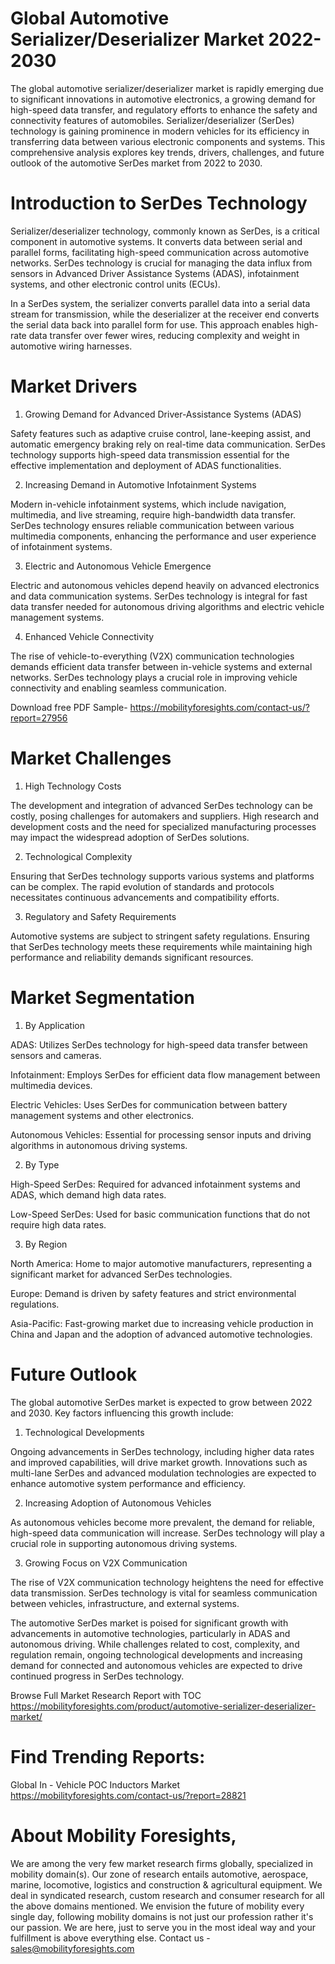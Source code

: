 # Global Automotive Serializer/Deserializer Market 2022-2030

The global automotive serializer/deserializer market is rapidly emerging due to significant innovations in automotive electronics, a growing demand for high-speed data transfer, and regulatory efforts to enhance the safety and connectivity features of automobiles. Serializer/deserializer (SerDes) technology is gaining prominence in modern vehicles for its efficiency in transferring data between various electronic components and systems. This comprehensive analysis explores key trends, drivers, challenges, and future outlook of the automotive SerDes market from 2022 to 2030.

# Introduction to SerDes Technology

Serializer/deserializer technology, commonly known as SerDes, is a critical component in automotive systems. It converts data between serial and parallel forms, facilitating high-speed communication across automotive networks. SerDes technology is crucial for managing the data influx from sensors in Advanced Driver Assistance Systems (ADAS), infotainment systems, and other electronic control units (ECUs).

In a SerDes system, the serializer converts parallel data into a serial data stream for transmission, while the deserializer at the receiver end converts the serial data back into parallel form for use. This approach enables high-rate data transfer over fewer wires, reducing complexity and weight in automotive wiring harnesses.

# Market Drivers

1. Growing Demand for Advanced Driver-Assistance Systems (ADAS)

Safety features such as adaptive cruise control, lane-keeping assist, and automatic emergency braking rely on real-time data communication. SerDes technology supports high-speed data transmission essential for the effective implementation and deployment of ADAS functionalities.

2. Increasing Demand in Automotive Infotainment Systems

Modern in-vehicle infotainment systems, which include navigation, multimedia, and live streaming, require high-bandwidth data transfer. SerDes technology ensures reliable communication between various multimedia components, enhancing the performance and user experience of infotainment systems.

3. Electric and Autonomous Vehicle Emergence

Electric and autonomous vehicles depend heavily on advanced electronics and data communication systems. SerDes technology is integral for fast data transfer needed for autonomous driving algorithms and electric vehicle management systems.

4. Enhanced Vehicle Connectivity

The rise of vehicle-to-everything (V2X) communication technologies demands efficient data transfer between in-vehicle systems and external networks. SerDes technology plays a crucial role in improving vehicle connectivity and enabling seamless communication.

Download free PDF Sample- https://mobilityforesights.com/contact-us/?report=27956

# Market Challenges

1. High Technology Costs

The development and integration of advanced SerDes technology can be costly, posing challenges for automakers and suppliers. High research and development costs and the need for specialized manufacturing processes may impact the widespread adoption of SerDes solutions.

2. Technological Complexity

Ensuring that SerDes technology supports various systems and platforms can be complex. The rapid evolution of standards and protocols necessitates continuous advancements and compatibility efforts.

3. Regulatory and Safety Requirements

Automotive systems are subject to stringent safety regulations. Ensuring that SerDes technology meets these requirements while maintaining high performance and reliability demands significant resources.

# Market Segmentation

1. By Application

ADAS: Utilizes SerDes technology for high-speed data transfer between sensors and cameras.

Infotainment: Employs SerDes for efficient data flow management between multimedia devices.

Electric Vehicles: Uses SerDes for communication between battery management systems and other electronics.

Autonomous Vehicles: Essential for processing sensor inputs and driving algorithms in autonomous driving systems.

2. By Type

High-Speed SerDes: Required for advanced infotainment systems and ADAS, which demand high data rates.

Low-Speed SerDes: Used for basic communication functions that do not require high data rates.

3. By Region

North America: Home to major automotive manufacturers, representing a significant market for advanced SerDes technologies.

Europe: Demand is driven by safety features and strict environmental regulations.

Asia-Pacific: Fast-growing market due to increasing vehicle production in China and Japan and the adoption of advanced automotive technologies.

# Future Outlook

The global automotive SerDes market is expected to grow between 2022 and 2030. Key factors influencing this growth include:

1. Technological Developments

Ongoing advancements in SerDes technology, including higher data rates and improved capabilities, will drive market growth. Innovations such as multi-lane SerDes and advanced modulation technologies are expected to enhance automotive system performance and efficiency.

2. Increasing Adoption of Autonomous Vehicles

As autonomous vehicles become more prevalent, the demand for reliable, high-speed data communication will increase. SerDes technology will play a crucial role in supporting autonomous driving systems.

3. Growing Focus on V2X Communication

The rise of V2X communication technology heightens the need for effective data transmission. SerDes technology is vital for seamless communication between vehicles, infrastructure, and external systems.

The automotive SerDes market is poised for significant growth with advancements in automotive technologies, particularly in ADAS and autonomous driving. While challenges related to cost, complexity, and regulation remain, ongoing technological developments and increasing demand for connected and autonomous vehicles are expected to drive continued progress in SerDes technology.


Browse Full Market Research Report with TOC https://mobilityforesights.com/product/automotive-serializer-deserializer-market/


# Find Trending Reports:

Global In - Vehicle POC Inductors Market https://mobilityforesights.com/contact-us/?report=28821


# About Mobility Foresights,
We are among the very few market research firms globally, specialized in mobility domain(s). Our zone of research entails automotive, aerospace, marine, locomotive, logistics and construction & agricultural equipment. We deal in syndicated research, custom research and consumer research for all the above domains mentioned.
We envision the future of mobility every single day, following mobility domains is not just our profession rather it's our passion. We are here, just to serve you in the most ideal way and your fulfillment is above everything else. Contact us -  sales@mobilityforesights.com
